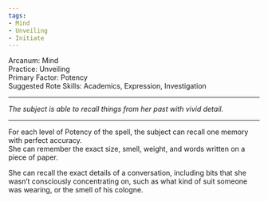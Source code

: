 ```yaml
---
tags:
- Mind
- Unveiling
- Initiate
---
```


Arcanum: Mind\
Practice: Unveiling\
Primary Factor: Potency\
Suggested Rote Skills: Academics, Expression, Investigation

---

_The subject is able to recall things from her past with vivid detail._

---

For each level of Potency of the spell, the subject can recall one memory with perfect accuracy.\
She can remember the exact size, smell, weight, and words written on a piece of paper.

She can recall the exact details of a conversation, including bits that she wasn’t consciously concentrating on, such as what kind of suit someone was wearing, or the smell of his cologne.